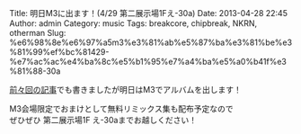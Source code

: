 Title: 明日M3に出ます！(4/29 第二展示場1Fえ-30a)
Date: 2013-04-28 22:45
Author: admin
Category: music
Tags: breakcore, chipbreak, NKRN, otherman
Slug: %e6%98%8e%e6%97%a5m3%e3%81%ab%e5%87%ba%e3%81%be%e3%81%99%ef%bc%81429-%e7%ac%ac%e4%ba%8c%e5%b1%95%e7%a4%ba%e5%a0%b41f%e3%81%88-30a

[前々回の記事](http://blog.ca54makske.com/blog/2013/04/20/m3%E3%81%AB%E5%87%BA%E3%81%BE%E3%81%99%EF%BC%81429-%E7%AC%AC%E4%BA%8C%E5%B1%95%E7%A4%BA%E5%A0%B41f%E3%81%88-30a/)でも書きましたが明日はM3でアルバムを出します！

M3会場限定でおまけとして無料リミックス集も配布予定なので  
ぜひぜひ 第二展示場1F え-30aまでお越しください！
